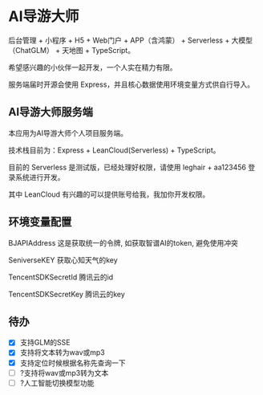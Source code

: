 # AI导游大师

后台管理 + 小程序 + H5 + Web门户 + APP（含鸿蒙） + Serverless + 大模型（ChatGLM） + 天地图 + TypeScript。

希望感兴趣的小伙伴一起开发，一个人实在精力有限。

服务端届时开源会使用 Express，并且核心数据使用环境变量方式供自行导入。

## AI导游大师服务端

本应用为AI导游大师个人项目服务端。

技术栈目前为：Express + LeanCloud(Serverless) + TypeScript。

目前的 Serverless 是测试版，已经处理好权限，请使用 leghair + aa123456 登录系统进行开发。

其中 LeanCloud 有兴趣的可以提供账号给我，我加你开发权限。

## 环境变量配置

BJAPIAddress 这是获取统一的令牌, 如获取智谱AI的token, 避免使用冲突

SeniverseKEY 获取心知天气的key

TencentSDKSecretId 腾讯云的id

TencentSDKSecretKey 腾讯云的key

## 待办

- [x] 支持GLM的SSE
- [x] 支持将文本转为wav或mp3
- [x] 支持定位时候根据名称先查询一下
- [ ] ?支持将wav或mp3转为文本
- [ ] ?人工智能切换模型功能